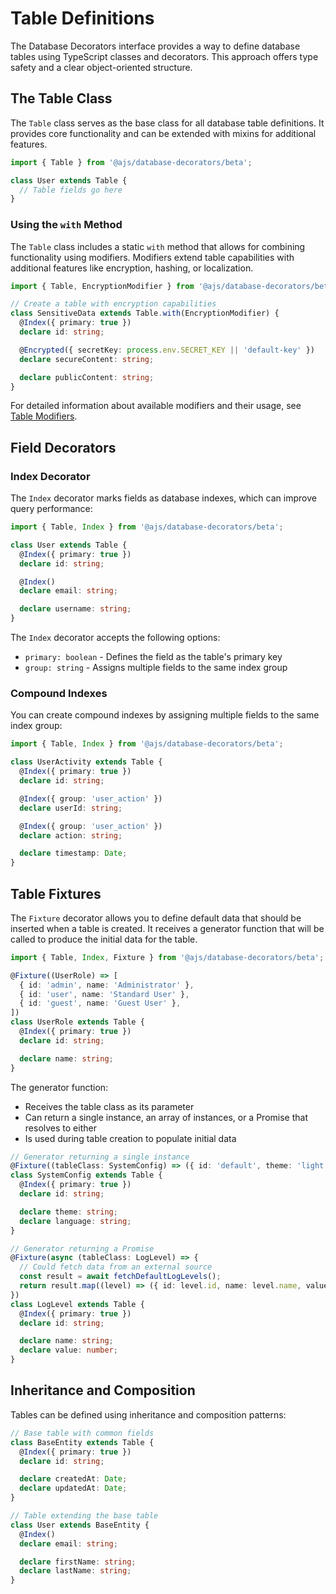 # Table Definitions

The Database Decorators interface provides a way to define database tables using TypeScript classes and decorators. This approach offers type safety and a clear object-oriented structure.

## The Table Class

The `Table` class serves as the base class for all database table definitions. It provides core functionality and can be extended with mixins for additional features.

```typescript
import { Table } from '@ajs/database-decorators/beta';

class User extends Table {
  // Table fields go here
}
```

### Using the `with` Method

The `Table` class includes a static `with` method that allows for combining functionality using modifiers. Modifiers extend table capabilities with additional features like encryption, hashing, or localization.

```typescript
import { Table, EncryptionModifier } from '@ajs/database-decorators/beta';

// Create a table with encryption capabilities
class SensitiveData extends Table.with(EncryptionModifier) {
  @Index({ primary: true })
  declare id: string;

  @Encrypted({ secretKey: process.env.SECRET_KEY || 'default-key' })
  declare secureContent: string;

  declare publicContent: string;
}
```

For detailed information about available modifiers and their usage, see [Table Modifiers](./3.table-modifiers.md).

## Field Decorators

### Index Decorator

The `Index` decorator marks fields as database indexes, which can improve query performance:

```typescript
import { Table, Index } from '@ajs/database-decorators/beta';

class User extends Table {
  @Index({ primary: true })
  declare id: string;

  @Index()
  declare email: string;

  declare username: string;
}
```

The `Index` decorator accepts the following options:

- `primary: boolean` - Defines the field as the table's primary key
- `group: string` - Assigns multiple fields to the same index group

### Compound Indexes

You can create compound indexes by assigning multiple fields to the same index group:

```typescript
import { Table, Index } from '@ajs/database-decorators/beta';

class UserActivity extends Table {
  @Index({ primary: true })
  declare id: string;

  @Index({ group: 'user_action' })
  declare userId: string;

  @Index({ group: 'user_action' })
  declare action: string;

  declare timestamp: Date;
}
```

## Table Fixtures

The `Fixture` decorator allows you to define default data that should be inserted when a table is created. It receives a generator function that will be called to produce the initial data for the table.

```typescript
import { Table, Index, Fixture } from '@ajs/database-decorators/beta';

@Fixture((UserRole) => [
  { id: 'admin', name: 'Administrator' },
  { id: 'user', name: 'Standard User' },
  { id: 'guest', name: 'Guest User' },
])
class UserRole extends Table {
  @Index({ primary: true })
  declare id: string;

  declare name: string;
}
```

The generator function:

- Receives the table class as its parameter
- Can return a single instance, an array of instances, or a Promise that resolves to either
- Is used during table creation to populate initial data

```typescript
// Generator returning a single instance
@Fixture((tableClass: SystemConfig) => ({ id: 'default', theme: 'light', language: 'en' }))
class SystemConfig extends Table {
  @Index({ primary: true })
  declare id: string;

  declare theme: string;
  declare language: string;
}

// Generator returning a Promise
@Fixture(async (tableClass: LogLevel) => {
  // Could fetch data from an external source
  const result = await fetchDefaultLogLevels();
  return result.map((level) => ({ id: level.id, name: level.name, value: level.value }));
})
class LogLevel extends Table {
  @Index({ primary: true })
  declare id: string;

  declare name: string;
  declare value: number;
}
```

## Inheritance and Composition

Tables can be defined using inheritance and composition patterns:

```typescript
// Base table with common fields
class BaseEntity extends Table {
  @Index({ primary: true })
  declare id: string;

  declare createdAt: Date;
  declare updatedAt: Date;
}

// Table extending the base table
class User extends BaseEntity {
  @Index()
  declare email: string;

  declare firstName: string;
  declare lastName: string;
}
```
